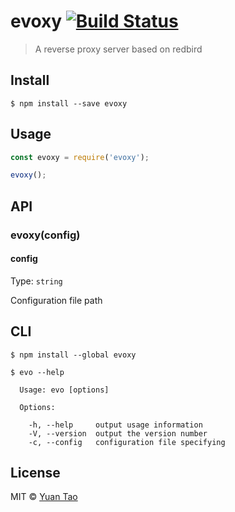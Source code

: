 # evoxy [![Build Status](https://travis-ci.org/taoyuan/evoxy.svg?branch=master)](https://travis-ci.org/taoyuan/evoxy)

> A reverse proxy server based on redbird


## Install

```
$ npm install --save evoxy
```


## Usage

```js
const evoxy = require('evoxy');

evoxy();
```


## API

### evoxy(config)

#### config

Type: `string`

Configuration file path

## CLI

```
$ npm install --global evoxy
```

```
$ evo --help

  Usage: evo [options]

  Options:

    -h, --help     output usage information
    -V, --version  output the version number
    -c, --config   configuration file specifying
```


## License

MIT © [Yuan Tao](https://github.com/taoyuan)
